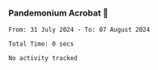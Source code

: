 ### Pandemonium Acrobat 🤸

<!--START_SECTION:waka-->

```all_time
From: 31 July 2024 - To: 07 August 2024

Total Time: 0 secs

No activity tracked
```

<!--END_SECTION:waka-->
